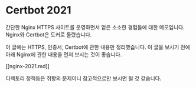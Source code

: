 # Certbot 2021

간단한 Nginx HTTPS 사이트를 운영하면서 얻은 소소한 경험들에 대한 메모입니다.
Nginx와 Certbot은 도커로 돌렸습니다.

이 글에는 HTTPS, 인증서, Certbot에 관한 내용만 정리했습니다.
이 글을 보시기 전에 아래 Nginx에 관한 내용을 먼저 보시는 것이 좋습니다.

[[nginx-2021.md]]

디렉토리 정책등은 취향의 문제이니 참고적으로만 보시면 될 것 같습니다.
